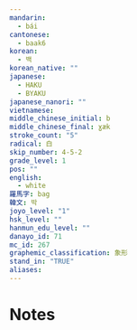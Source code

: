```yaml
---
mandarin:
  - bái
cantonese:
  - baak6
korean:
  - 백
korean_native: ""
japanese:
  - HAKU
  - BYAKU
japanese_nanori: ""
vietnamese:
middle_chinese_initial: b
middle_chinese_final: ɣæk
stroke_count: "5"
radical: 白
skip_number: 4-5-2
grade_level: 1
pos: ""
english:
  - white
羅馬字: bag
韓文: 박
joyo_level: "1"
hsk_level: ""
hanmun_edu_level: ""
danayo_id: 71
mc_id: 267
graphemic_classification: 象形
stand_in: "TRUE"
aliases:
---
```


# Notes
